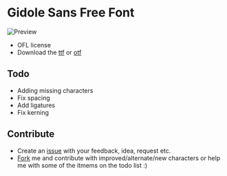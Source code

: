 Gidole Sans Free Font
====

![Preview](https://github.com/gidole/sans/blob/master/Resources/Preview.png)

* OFL license
* Download the [ttf](https://github.com/gidole/sans/blob/master/Resources/Gidole-Regular.ttf?raw=true) or [otf](https://github.com/gidole/sans/blob/master/Resources/Gidole-Regular.otf?raw=true)


## Todo

* Adding missing characters 
* Fix spacing
* Add ligatures
* Fix kerning

## Contribute

* Create an [issue](https://github.com/gidole/sans/issues/new) with your feedback, idea, request etc.
* [Fork](https://github.com/gidole/sans/fork) me and contribute with improved/alternate/new characters or help me with some of the itmems on the todo list :)
